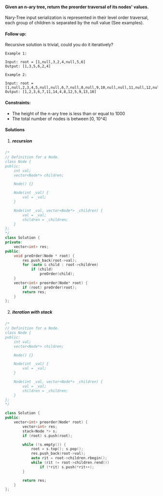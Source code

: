#### Given an n-ary tree, return the preorder traversal of its nodes' values.

Nary-Tree input serialization is represented in their level order traversal, each group of children is separated by the null value (See examples).

 

#### Follow up:

Recursive solution is trivial, could you do it iteratively?

 

```
Example 1:

Input: root = [1,null,3,2,4,null,5,6]
Output: [1,3,5,6,2,4]

Example 2:

Input: root = [1,null,2,3,4,5,null,null,6,7,null,8,null,9,10,null,null,11,null,12,null,13,null,null,14]
Output: [1,2,3,6,7,11,14,4,8,12,5,9,13,10]
```

 

#### Constraints:

-    The height of the n-ary tree is less than or equal to 1000
-    The total number of nodes is between [0, 10^4]

#### Solutions

1. ##### recursion

```c++
/*
// Definition for a Node.
class Node {
public:
    int val;
    vector<Node*> children;

    Node() {}

    Node(int _val) {
        val = _val;
    }

    Node(int _val, vector<Node*> _children) {
        val = _val;
        children = _children;
    }
};
*/
class Solution {
private:
    vector<int> res;
public:
    void preOrder(Node * root) {
        res.push_back(root->val);
        for (auto & child : root->children)
            if (child)
                preOrder(child);
    }
    vector<int> preorder(Node* root) {
        if (root) preOrder(root);
        return res;
    }
};
```

2. ##### iteration with stack

```c++
/*
// Definition for a Node.
class Node {
public:
    int val;
    vector<Node*> children;

    Node() {}

    Node(int _val) {
        val = _val;
    }

    Node(int _val, vector<Node*> _children) {
        val = _val;
        children = _children;
    }
};
*/

class Solution {
public:
    vector<int> preorder(Node* root) {
        vector<int> res;
        stack<Node *> s;
        if (root) s.push(root);

        while (!s.empty()) {
            root = s.top(); s.pop();
            res.push_back(root->val);
            auto rit = root->children.rbegin();
            while (rit != root->children.rend())
                if (*rit) s.push(*rit++);
        }

        return res;
    }
};
```